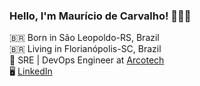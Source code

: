 ### Hello, I'm Maurício de Carvalho! 👨🏻‍💻 <br />

🇧🇷 Born in São Leopoldo-RS, Brazil <br />
🇧🇷 Living in Florianópolis-SC, Brazil <br />
🚀 SRE | DevOps Engineer at [Arcotech](https://arcoeducacao.com.br/) <br /> 
🖥 [LinkedIn](https://www.linkedin.com/in/maaucarvalho/) <br /> 
